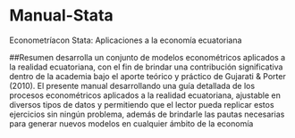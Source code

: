 # Manual-Stata
Econometríacon Stata: Aplicaciones a la economía ecuatoriana

##Resumen 
desarrolla  un  conjunto  de  modelos  econométricos aplicados a la realidad ecuatoriana, con el fin de brindar una contribución significativa dentro de la academia bajo el aporte teórico y práctico de Gujarati  & Porter (2010).  El presente manual desarrollando  una  guía detallada  de  los  procesos econométricos aplicados  a  la  realidad  ecuatoriana,  ajustable  en diversos tipos de datos y permitiendo que el lector pueda  replicar estos ejercicios sin ningún problema,  además  de  brindarle  las  pautas  necesarias  para  generar  nuevos  modelos  en cualquier ámbito de la economía
